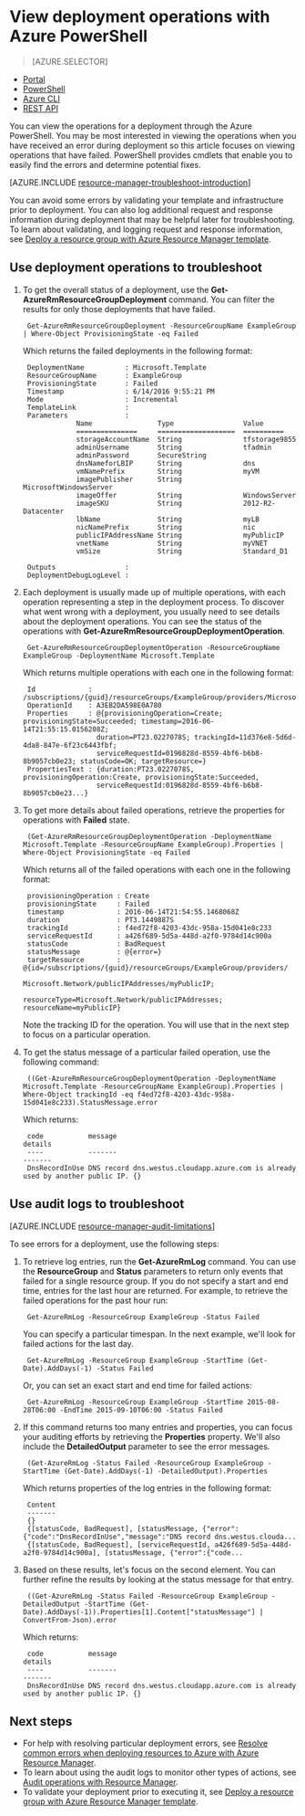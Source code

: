 <properties
   pageTitle="View deployment operations with PowerShell | Azure"
   description="Describes how to use the Azure PowerShell to detect issues from Resource Manager deployment."
   services="azure-resource-manager,virtual-machines"
   documentationCenter=""
   tags="top-support-issue"
   authors="tfitzmac"
   manager="timlt"
   editor=""/>

<tags
   ms.service="azure-resource-manager"
   ms.date="06/14/2016"
   wacn.date=""/>

# View deployment operations with Azure PowerShell

> [AZURE.SELECTOR]
- [Portal](/documentation/articles/resource-manager-troubleshoot-deployments-portal/)
- [PowerShell](/documentation/articles/resource-manager-troubleshoot-deployments-powershell/)
- [Azure CLI](/documentation/articles/resource-manager-troubleshoot-deployments-cli/)
- [REST API](/documentation/articles/resource-manager-troubleshoot-deployments-rest/)

You can view the operations for a deployment through the Azure PowerShell. You may be most interested in viewing the operations when you have received an error during deployment so this article focuses on viewing operations that have failed. PowerShell provides cmdlets that enable you to easily find the errors and determine potential fixes.

[AZURE.INCLUDE [resource-manager-troubleshoot-introduction](../includes/resource-manager-troubleshoot-introduction.md)]

You can avoid some errors by validating your template and infrastructure prior to deployment. You can also log additional request and response information during deployment that may be helpful later for troubleshooting. To learn about validating, and logging request and response information, see [Deploy a resource group with Azure Resource Manager template](/documentation/articles/resource-group-template-deploy/).

## Use deployment operations to troubleshoot

1. To get the overall status of a deployment, use the **Get-AzureRmResourceGroupDeployment** command. You can filter the results for only those deployments that have failed.

        Get-AzureRmResourceGroupDeployment -ResourceGroupName ExampleGroup | Where-Object ProvisioningState -eq Failed
        
    Which returns the failed deployments in the following format:
        
        DeploymentName          : Microsoft.Template
        ResourceGroupName       : ExampleGroup
        ProvisioningState       : Failed
        Timestamp               : 6/14/2016 9:55:21 PM
        Mode                    : Incremental
        TemplateLink            :
        Parameters              :
                    Name                Type                 Value
                    ===============     ===================  ==========
                    storageAccountName  String               tfstorage9855
                    adminUsername       String               tfadmin
                    adminPassword       SecureString
                    dnsNameforLBIP      String               dns
                    vmNamePrefix        String               myVM
                    imagePublisher      String               MicrosoftWindowsServer
                    imageOffer          String               WindowsServer
                    imageSKU            String               2012-R2-Datacenter
                    lbName              String               myLB
                    nicNamePrefix       String               nic
                    publicIPAddressName String               myPublicIP
                    vnetName            String               myVNET
                    vmSize              String               Standard_D1

        Outputs                 :
        DeploymentDebugLogLevel :

2. Each deployment is usually made up of multiple operations, with each operation representing a step in the deployment process. To discover what went wrong with a deployment, you usually need to see details about the deployment operations. You can see the status of the operations with **Get-AzureRmResourceGroupDeploymentOperation**.

        Get-AzureRmResourceGroupDeploymentOperation -ResourceGroupName ExampleGroup -DeploymentName Microsoft.Template
        
    Which returns multiple operations with each one in the following format:
        
        Id             : /subscriptions/{guid}/resourceGroups/ExampleGroup/providers/Microsoft.Resources/deployments/Microsoft.Template/operations/A3EB2DA598E0A780
        OperationId    : A3EB2DA598E0A780
        Properties     : @{provisioningOperation=Create; provisioningState=Succeeded; timestamp=2016-06-14T21:55:15.0156208Z;
                         duration=PT23.0227078S; trackingId=11d376e8-5d6d-4da8-847e-6f23c6443fbf;
                         serviceRequestId=0196828d-8559-4bf6-b6b8-8b9057cb0e23; statusCode=OK; targetResource=}
        PropertiesText : {duration:PT23.0227078S, provisioningOperation:Create, provisioningState:Succeeded,
                         serviceRequestId:0196828d-8559-4bf6-b6b8-8b9057cb0e23...}

3. To get more details about failed operations, retrieve the properties for operations with **Failed** state.

        (Get-AzureRmResourceGroupDeploymentOperation -DeploymentName Microsoft.Template -ResourceGroupName ExampleGroup).Properties | Where-Object ProvisioningState -eq Failed
        
    Which returns all of the failed operations with each one in the following format:
        
        provisioningOperation : Create
        provisioningState     : Failed
        timestamp             : 2016-06-14T21:54:55.1468068Z
        duration              : PT3.1449887S
        trackingId            : f4ed72f8-4203-43dc-958a-15d041e8c233
        serviceRequestId      : a426f689-5d5a-448d-a2f0-9784d14c900a
        statusCode            : BadRequest
        statusMessage         : @{error=}
        targetResource        : @{id=/subscriptions/{guid}/resourceGroups/ExampleGroup/providers/
                                Microsoft.Network/publicIPAddresses/myPublicIP;
                                resourceType=Microsoft.Network/publicIPAddresses; resourceName=myPublicIP}

    Note the tracking ID for the operation. You will use that in the next step to focus on a particular operation.

4. To get the status message of a particular failed operation, use the following command:

        ((Get-AzureRmResourceGroupDeploymentOperation -DeploymentName Microsoft.Template -ResourceGroupName ExampleGroup).Properties | Where-Object trackingId -eq f4ed72f8-4203-43dc-958a-15d041e8c233).StatusMessage.error
        
    Which returns:
        
        code           message                                                                        details
        ----           -------                                                                        -------
        DnsRecordInUse DNS record dns.westus.cloudapp.azure.com is already used by another public IP. {}

## Use audit logs to troubleshoot

[AZURE.INCLUDE [resource-manager-audit-limitations](../includes/resource-manager-audit-limitations.md)]

To see errors for a deployment, use the following steps:

1. To retrieve log entries, run the **Get-AzureRmLog** command. You can use the **ResourceGroup** and **Status** parameters to return only events that failed for a single resource group. If you do not specify a start and end time, entries for the last hour are returned.
For example, to retrieve the failed operations for the past hour run:

        Get-AzureRmLog -ResourceGroup ExampleGroup -Status Failed

    You can specify a particular timespan. In the next example, we'll look for failed actions for the last day. 

        Get-AzureRmLog -ResourceGroup ExampleGroup -StartTime (Get-Date).AddDays(-1) -Status Failed
      
    Or, you can set an exact start and end time for failed actions:

        Get-AzureRmLog -ResourceGroup ExampleGroup -StartTime 2015-08-28T06:00 -EndTime 2015-09-10T06:00 -Status Failed

2. If this command returns too many entries and properties, you can focus your auditing efforts by retrieving the **Properties** property. We'll also include the **DetailedOutput** parameter to see the error messages.

        (Get-AzureRmLog -Status Failed -ResourceGroup ExampleGroup -StartTime (Get-Date).AddDays(-1) -DetailedOutput).Properties
        
    Which returns properties of the log entries in the following format:
        
        Content
        -------
        {} 
        {[statusCode, BadRequest], [statusMessage, {"error":{"code":"DnsRecordInUse","message":"DNS record dns.westus.clouda...
        {[statusCode, BadRequest], [serviceRequestId, a426f689-5d5a-448d-a2f0-9784d14c900a], [statusMessage, {"error":{"code...

3. Based on these results, let's focus on the second element. You can further refine the results by looking at the status message for that entry.

        ((Get-AzureRmLog -Status Failed -ResourceGroup ExampleGroup -DetailedOutput -StartTime (Get-Date).AddDays(-1)).Properties[1].Content["statusMessage"] | ConvertFrom-Json).error
        
    Which returns:
        
        code           message                                                                        details
        ----           -------                                                                        -------
        DnsRecordInUse DNS record dns.westus.cloudapp.azure.com is already used by another public IP. {}



## Next steps

- For help with resolving particular deployment errors, see [Resolve common errors when deploying resources to Azure with Azure Resource Manager](/documentation/articles/resource-manager-common-deployment-errors/).
- To learn about using the audit logs to monitor other types of actions, see [Audit operations with Resource Manager](/documentation/articles/resource-group-audit/).
- To validate your deployment prior to executing it, see [Deploy a resource group with Azure Resource Manager template](/documentation/articles/resource-group-template-deploy/).

